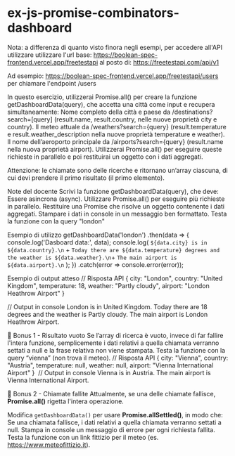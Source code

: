 # ex-js-promise-combinators-dashboard

Nota: a differenza di quanto visto finora negli esempi, per accedere all'API utilizzare utilizzare l'url base:
https://boolean-spec-frontend.vercel.app/freetestapi
al posto di:
https://freetestapi.com/api/v1

Ad esempio:
https://boolean-spec-frontend.vercel.app/freetestapi/users
per chiamare l'endpoint /users


In questo esercizio, utilizzerai Promise.all() per creare la funzione getDashboardData(query), che accetta una città come input e recupera simultaneamente:
Nome completo della città e paese da  /destinations?search=[query]
(result.name, result.country, nelle nuove proprietà city e country).
Il meteo attuale da /weathers?search={query}
(result.temperature e result.weather_description nella nuove proprietà temperature e weather).
Il nome dell’aeroporto principale da /airports?search={query}
(result.name nella nuova proprietà airport).
Utilizzerai Promise.all() per eseguire queste richieste in parallelo e poi restituirai un oggetto con i dati aggregati.


Attenzione: le chiamate sono delle ricerche e ritornano un’array ciascuna, di cui devi prendere il primo risultato (il primo elemento).

Note del docente
Scrivi la funzione getDashboardData(query), che deve:
Essere asincrona (async).
Utilizzare Promise.all() per eseguire più richieste in parallelo.
Restituire una Promise che risolve un oggetto contenente i dati aggregati.
Stampare i dati in console in un messaggio ben formattato.
Testa la funzione con la query "london"


Esempio di utilizzo
getDashboardData('london')
    .then(data => {
        console.log('Dasboard data:', data);
        console.log(
            `${data.city} is in ${data.country}.\n` +
            `Today there are ${data.temperature} degrees and the weather is ${data.weather}.\n`+
            `The main airport is ${data.airport}.\n`
        );
    })
    .catch(error => console.error(error));


Esempio di output atteso
// Risposta API
{
  city: "London",
  country: "United Kingdom",
  temperature: 18,
	weather: "Partly cloudy",
  airport: "London Heathrow Airport"
}

// Output in console
London is in United Kingdom. 
Today there are 18 degrees and the weather is Partly cloudy.
The main airport is London Heathrow Airport.


🎯 Bonus 1 - Risultato vuoto
Se l’array di ricerca è vuoto, invece di far fallire l'intera funzione, semplicemente i dati relativi a quella chiamata verranno settati a null e  la frase relativa non viene stampata. Testa la funzione con la query “vienna” (non trova il meteo).
// Risposta API
{
  city: "Vienna",
  country: "Austria",
  temperature: null,
    weather: null,
  airport: "Vienna International Airport"
}
​
// Output in console
Vienna is in Austria.
The main airport is Vienna International Airport.


🎯 Bonus 2 - Chiamate fallite
Attualmente, se una delle chiamate fallisce, **Promise.all()** rigetta l'intera operazione.

Modifica `getDashboardData()` per usare **Promise.allSettled()**, in modo che:
Se una chiamata fallisce, i dati relativi a quella chiamata verranno settati a null.
Stampa in console un messaggio di errore per ogni richiesta fallita.
Testa la funzione con un link fittizio per il meteo (es. https://www.meteofittizio.it).